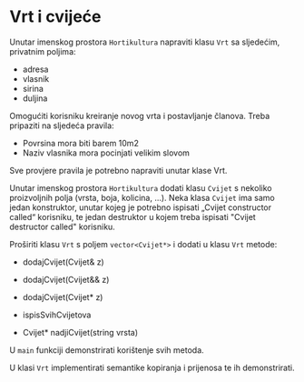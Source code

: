 ﻿# Vrt i cvijeće

Unutar imenskog prostora `Hortikultura` napraviti klasu 
`Vrt` sa sljedećim, privatnim poljima:


- adresa
- vlasnik
- sirina
- duljina

Omogućiti korisniku kreiranje novog vrta i postavljanje članova. Treba pripaziti na sljedeća
pravila:
- Povrsina mora biti barem 10m2
- Naziv vlasnika mora pocinjati velikim slovom

Sve provjere pravila je potrebno napraviti unutar klase Vrt.

Unutar imenskog prostora `Hortikultura` dodati klasu `Cvijet` s nekoliko proizvoljnih polja (vrsta, boja, kolicina, ...).
Neka klasa `Cvijet` ima samo jedan konstruktor, unutar kojeg je potrebno ispisati „Cvijet constructor called“
korisniku, te jedan destruktor u kojem treba ispisati "Cvijet destructor called" korisniku. 

Proširiti klasu `Vrt` s poljem `vector<Cvijet*>` i dodati u klasu `Vrt` metode:

- dodajCvijet(Cvijet& z)
- dodajCvijet(Cvijet&& z)
- dodajCvijet(Cvijet* z)

- ispisSvihCvijetova

- Cvijet* nadjiCvijet(string vrsta)

U `main` funkciji demonstrirati korištenje svih metoda.

U klasi `Vrt` implementirati semantike kopiranja i prijenosa te ih demonstrirati.